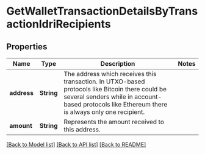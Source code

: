 # GetWalletTransactionDetailsByTransactionIdriRecipients

## Properties

Name | Type | Description | Notes
------------ | ------------- | ------------- | -------------
**address** | **String** | The address which receives this transaction. In UTXO-based protocols like Bitcoin there could be several senders while in account-based protocols like Ethereum there is always only one recipient. | 
**amount** | **String** | Represents the amount received to this address. | 

[[Back to Model list]](../README.md#documentation-for-models) [[Back to API list]](../README.md#documentation-for-api-endpoints) [[Back to README]](../README.md)


